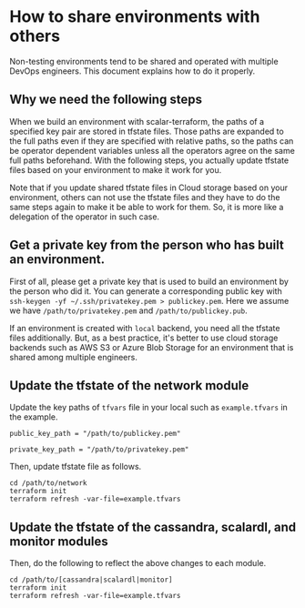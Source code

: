 # How to share environments with others

Non-testing environments tend to be shared and operated with multiple DevOps engineers.
This document explains how to do it properly.
## Why we need the following steps

When we build an environment with scalar-terraform, the paths of a specified key pair are stored in tfstate files. Those paths are expanded to the full paths even if they are specified with relative paths, so the paths can be operator dependent variables unless all the operators agree on the same full paths beforehand.
With the following steps, you actually update tfstate files based on your environment to make it work for you.

Note that if you update shared tfstate files in Cloud storage based on your environment, others can not use the tfstate files and they have to do the same steps again to make it be able to work for them. So, it is more like a delegation of the operator in such case.


## Get a private key from the person who has built an environment.

First of all, please get a private key that is used to build an environment by the person who did it.
You can generate a corresponding public key with `ssh-keygen -yf ~/.ssh/privatekey.pem > publickey.pem`.
Here we assume we have `/path/to/privatekey.pem` and `/path/to/publickey.pub`.

If an environment is created with `local` backend, you need all the tfstate files additionally. But, as a best practice, it's better to use cloud storage backends such as AWS S3 or Azure Blob Storage for an environment that is shared among multiple engineers.

## Update the tfstate of the network module

Update the key paths of `tfvars` file in your local such as `example.tfvars` in the example.

```
public_key_path = "/path/to/publickey.pem"

private_key_path = "/path/to/privatekey.pem"
```

Then, update tfstate file as follows.

```
cd /path/to/network
terraform init
terraform refresh -var-file=example.tfvars
```

## Update the tfstate of the cassandra, scalardl, and monitor modules

Then, do the following to reflect the above changes to each module.

```
cd /path/to/[cassandra|scalardl|monitor]
terraform init
terraform refresh -var-file=example.tfvars
```
